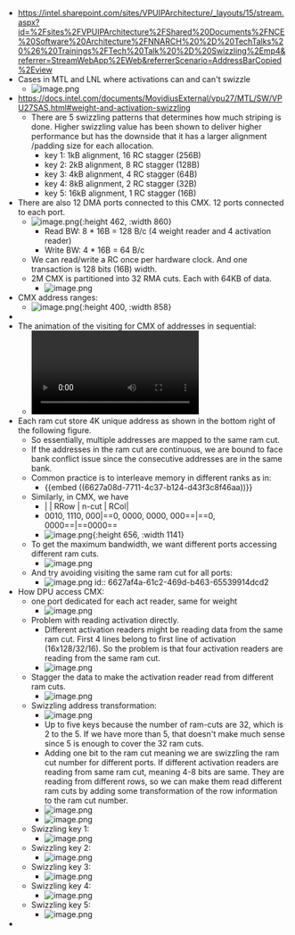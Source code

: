 - https://intel.sharepoint.com/sites/VPUIPArchitecture/_layouts/15/stream.aspx?id=%2Fsites%2FVPUIPArchitecture%2FShared%20Documents%2FNCE%20Software%20Architecture%2FNNARCH%20%2D%20TechTalks%20%26%20Trainings%2FTech%20Talk%20%2D%20Swizzling%2Emp4&referrer=StreamWebApp%2EWeb&referrerScenario=AddressBarCopied%2Eview
- Cases in MTL and LNL where activations can and can't swizzle
	- ![image.png](../assets/image_1655854175457_0.png)
- https://docs.intel.com/documents/MovidiusExternal/vpu27/MTL/SW/VPU27SAS.html#weight-and-activation-swizzling
	- There are 5 swizzling patterns that determines how much striping is done. Higher swizzling value has been shown to deliver higher performance but has the downside that it has a larger alignment /padding size for each allocation.
		- key 1: 1kB alignment, 16 RC stagger (256B)
		- key 2: 2kB alignment, 8 RC stagger (128B)
		- key 3: 4kB alignment, 4 RC stagger (64B)
		- key 4: 8kB alignment, 2 RC stagger (32B)
		- key 5: 16kB alignment, 1 RC stagger (16B)
- There are also 12 DMA ports connected to this CMX. 12 ports connected to each port.
	- ![image.png](../assets/image_1706232580103_0.png){:height 462, :width 860}
		- Read BW: 8 * 16B = 128 B/c (4 weight reader and 4 activation reader)
		- Write BW: 4 * 16B = 64 B/c
	- We can read/write a RC once per hardware clock. And one transaction is 128 bits (16B) width.
	- 2M CMX is partitioned into 32 RMA cuts. Each with 64KB of data.
		- ![image.png](../assets/image_1713877071975_0.png)
- CMX address ranges:
	- ![image.png](../assets/image_1706232820441_0.png){:height 400, :width 858}
-
- The animation of the visiting for CMX of addresses in sequential:
	- ![Video Project 1.mp4](../assets/Video_Project_1_1713875020607_0.mp4)
- Each ram cut store 4K unique address as shown in the bottom right of the following figure.
	- So essentially, multiple addresses are mapped to the same ram cut.
	- If the addresses in the ram cut are continuous, we are bound to face bank conflict issue since the consecutive addresses are in the same bank.
	- Common practice is to interleave memory in different ranks as in:
		- {{embed ((6627a08d-7711-4c37-b124-d43f3c8f46aa))}}
	- Similarly, in CMX, we have
		- \|                               |          RRow              |  n-cut    | RCol|
		- 0010, 1110, 000|==0, 0000, 0000, 000==|==0, 0000==|==0000==
		- ![image.png](../assets/image_1713417187958_0.png){:height 656, :width 1141}
	- To get the maximum bandwidth, we want different ports accessing different ram cuts.
		- ![image.png](../assets/image_1713876771676_0.png)
	- And try avoiding visiting the same ram cut for all ports:
		- ![image.png](../assets/image_1713876817549_0.png)
		  id:: 6627af4a-61c2-469d-b463-65539914dcd2
- How DPU access CMX:
	- one port dedicated for each act reader, same for weight
		- ![image.png](../assets/image_1706233173006_0.png)
	- Problem with reading activation directly.
		- Different activation readers might be reading data from the same ram cut. First 4 lines belong to first line of activation (16x128/32/16). So the problem is that four activation readers are reading from the same ram cut.
		- ![image.png](../assets/image_1713877443442_0.png)
	- Stagger the data to make the activation reader read from different ram cuts.
		- ![image.png](../assets/image_1713420194750_0.png)
	- Swizzling address transformation:
		- ![image.png](../assets/image_1713877759465_0.png)
		- Up to five keys because the number of ram-cuts are 32, which is 2 to the 5. If we have more than 5, that doesn't make much sense since 5 is enough to cover the 32 ram cuts.
		- Adding one bit to the ram cut meaning we are swizzling the ram cut number for different ports. If different activation readers are reading from same ram cut, meaning 4-8 bits are same. They are reading from different rows, so we can make them read different ram cuts by adding some transformation of the row information to the ram cut number.
		- ![image.png](../assets/image_1713877890805_0.png)
		- ![image.png](../assets/image_1713877878220_0.png)
	- Swizzling key 1:
		- ![image.png](../assets/image_1713878261535_0.png)
	- Swizzling key 2:
		- ![image.png](../assets/image_1713878284975_0.png)
	- Swizzling key 3:
		- ![image.png](../assets/image_1713878300252_0.png)
	- Swizzling key 4:
		- ![image.png](../assets/image_1713878321269_0.png)
	- Swizzling key 5:
		- ![image.png](../assets/image_1713878331684_0.png)
-